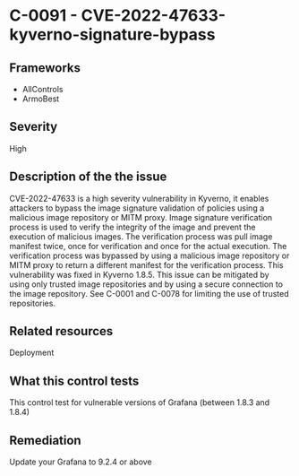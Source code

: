 # C-0091 - CVE-2022-47633-kyverno-signature-bypass

## Frameworks
* AllControls
* ArmoBest
 
## Severity
High

## Description of the the issue
CVE-2022-47633 is a high severity vulnerability in Kyverno, it enables attackers to bypass the image signature validation of policies using a malicious image repository or MITM proxy. Image signature verification process is used to verify the integrity of the image and prevent the execution of malicious images. The verification process was pull image manifest twice, once for verification and once for the actual execution. The verification process was bypassed by using a malicious image repository or MITM proxy to return a different manifest for the verification process. This vulnerability was fixed in Kyverno 1.8.5. This issue can be mitigated by using only trusted image repositories and by using a secure connection to the image repository. See C-0001 and C-0078 for limiting the use of trusted repositories.
 
## Related resources
Deployment
 
## What this control tests 
This control test for vulnerable versions of Grafana (between 1.8.3 and 1.8.4)
 
## Remediation
Update your Grafana to 9.2.4 or above
 
